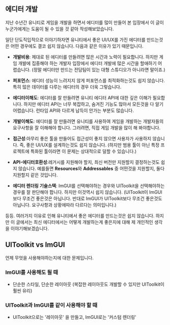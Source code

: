 ## 에디터 개발 

지난 수년간 유니티로 게임을 개발을 하면서 에디터를 많이 만들어 본 입장에서 이 글이 누군가에게는 도움이 될 수 있을 것 같아 작성해보았습니다.

일단 단도직입적으로 이야기하자면 유니티에서 좋은 UI/UX를 가진 에디터를 만드는것은 어떤 경우에도 결코 쉽지 않습니다. 다음과 같은 이유가 있기 때문입니다.

- **개발비용**: 제대로 된 에디터를 만들려면 많은 시간과 노력이 필요합니다. 하지만 게임 개발에 집중해야 하는 개발자 입장에서 에디터 개발에 많은 시간을 할애하기 어렵습니다. (정말 에디터만 만드는 전담팀이 있는 대형 스튜디오가 아니라면 말이죠.)  

- **퍼포먼스**: 에디터 성능이 느려지지 않게 퍼포먼스를 최적화하는것도 쉽지 않습니다. 특히 많은 데이터를 다루는 에디터의 경우 더욱 그렇습니다.
  
- **에디터이해도**: 에디터를 잘 만들려면 유니티 에디터 API에 대한 깊은 이해가 필요합니다. 하지만 에디터 API는 너무 복잡하고, 숨겨진 기능도 많아서 모든것을 다 알기 어렵습니다. 런타임 API와 다르게 납득이 안가는 부분도 많습니다.

- **개발이해도**: 에디터를 잘 만들려면 유니티를 사용하여 게임을 개발하는 개발자들의 요구사항을 잘 이해해야 합니다. 그러려면, 직접 게임 개발을 많이 해 봐야합니다.

- **접근성**:아무리 좋은 툴을 만들어도 접근성이 좋지 않으면 사용자가 사용하지 않습니다. 즉, 좋은 UI/UX를 설계하는것도 쉽지 않습니다. (하지만 범용 툴이 아닌 특정 프로젝트에 특화된 툴이라면 이 문제는 상대적으로 덜할 수 있습니다.)

- **API-에디터호환성**:레거시를 지원해야 할지, 최신 버전만 지원할지 결정하는것도 쉽지 않습니다. 예를들면 **Resources**와 **Addressables** 중 어떤것을 지원할지, 둘다 지원할지 같은 것입니다.

- **에디터 렌더링 기술스택**: ImGUI를 선택해야하는 경우와 UIToolkit을 선택해야하는 경우를 잘 판단해야 합니다. 하지만 이것역시 쉽지 않습니다. (UIToolkit이 ImGUI보다 무조건 좋은것은 아닙니다. 반대로 ImGUI가 UIToolkit보다 무조건 좋은것도 아닙니다. 요구사항과 상황에따라 다르다는 의미입니다.)


등등. 여러가지 이유로 인해 유니티에서 좋은 에디터를 만드는것은 쉽지 않습니다. 하지만 이 글에서는 최신 에디터에서는 어떻게 개발하는게 좋은지에 대해 제 개인적인 생각을 이야기해보겠습니다.


## UIToolkit vs ImGUI

언제 무엇을 사용해야하는지에 대한 문제입니다.

### ImGUI를 사용해도 될 때

- 단순한 스타일, 단순한 레이아웃 (복잡한 레이아웃도 개발할 수 있지만 UIToolkit이 훨씬 유리)


### UIToolkit과 ImGUI를 같이 사용해야 할 때
- UIToolkit으로는 '레이아웃' 을 만들고, ImGUI로는 '커스텀 렌더링'